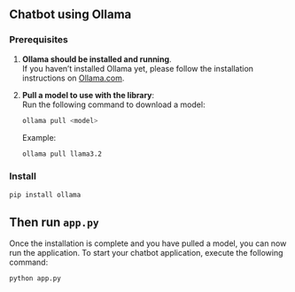 ## Chatbot using Ollama



### Prerequisites
   
1. **Ollama should be installed and running**.  
   If you haven’t installed Ollama yet, please follow the installation instructions on [Ollama.com](https://www.ollama.com/).

2. **Pull a model to use with the library**:  
   Run the following command to download a model:
   ```bash
   ollama pull <model>
   ```

   Example:
      ```bash
      ollama pull llama3.2
      ```

### Install
   ```bash
   pip install ollama
   ```
## Then run `app.py`

Once the installation is complete and you have pulled a model, you can now run the application. To start your chatbot application, execute the following command:

```bash
python app.py
```

